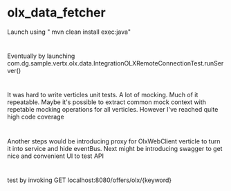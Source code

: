# olx_data_fetcher

Launch using " mvn clean install exec:java"
#
Eventually by launching com.dg.sample.vertx.olx.data.IntegrationOLXRemoteConnectionTest.runServer()
#
It was hard to write verticles unit tests. A lot of mocking. Much of it repeatable.
Maybe it's possible to extract common mock context with repetable mocking operations for all verticles.
However I've reached quite high code coverage
#
Another steps would be introducing proxy for OlxWebClient verticle to turn it into service and hide eventBus.
Next might be introducing swagger to get nice and convenient UI to test API
#
test by invoking GET localhost:8080/offers/olx/{keyword}
